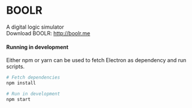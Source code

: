 # BOOLR
A digital logic simulator  
Download BOOLR: http://boolr.me

#### Running in development

Either npm or yarn can be used to fetch Electron as dependency and run scripts.

```bash
# Fetch dependencies
npm install

# Run in development
npm start
```